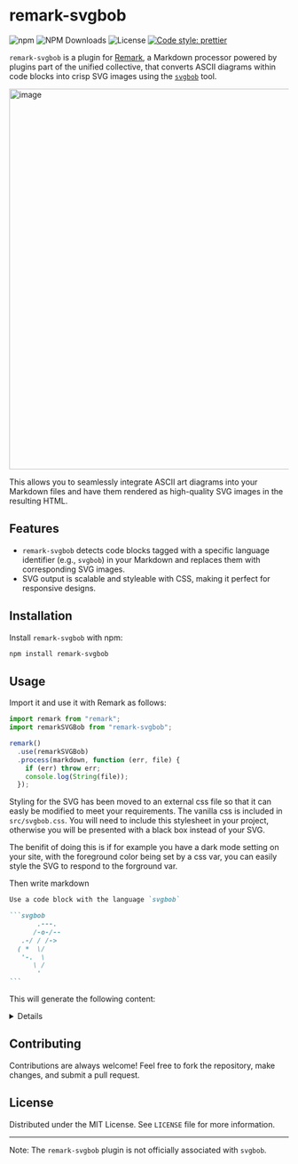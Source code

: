 # remark-svgbob

![npm](https://img.shields.io/npm/v/remark-svgbob)
![NPM Downloads](https://img.shields.io/npm/dm/remark-svgbob)
![License](https://img.shields.io/npm/l/remark-svgbob)
[![Code style: prettier](https://img.shields.io/badge/code_style-prettier-ff69b4.svg)](https://github.com/prettier/prettier)

`remark-svgbob` is a plugin for [Remark](https://github.com/remarkjs/remark), a Markdown processor
powered by plugins part of the unified collective, that converts ASCII diagrams within code blocks
into crisp SVG images using the [`svgbob`](https://github.com/ivanceras/svgbob) tool.

<img width="685" alt="image" src="https://github.com/kdheepak/remark-svgbob/assets/1813121/ad7b6d47-3063-45f0-a2c7-d6ff00a7b97a">

This allows you to seamlessly integrate ASCII art diagrams into your Markdown files and have them
rendered as high-quality SVG images in the resulting HTML.

## Features

- `remark-svgbob` detects code blocks tagged with a specific language identifier (e.g., `svgbob`) in
  your Markdown and replaces them with corresponding SVG images.
- SVG output is scalable and styleable with CSS, making it perfect for responsive designs.

## Installation

Install `remark-svgbob` with npm:

```bash
npm install remark-svgbob
```

## Usage

Import it and use it with Remark as follows:

```js
import remark from "remark";
import remarkSVGBob from "remark-svgbob";

remark()
  .use(remarkSVGBob)
  .process(markdown, function (err, file) {
    if (err) throw err;
    console.log(String(file));
  });
```

Styling for the SVG has been moved to an external css file so that it can easly be modified to meet
your requirements.  The vanilla css is included in `src/svgbob.css`.  You will need to include this
stylesheet in your project, otherwise you will be presented with a black box instead of your SVG.

The benifit of doing this is if for example you have a dark mode setting on your site, with the
foreground color being set by a css var, you can easily style the SVG to respond to the forground
var.


Then write markdown 

````markdown
Use a code block with the language `svgbob`

```svgbob
       .---.
      /-o-/--
   .-/ / /->
  ( *  \/
   '-.  \
      \ /
       '
```
````

This will generate the following content:

<details>
  
```markdown
Use a code block with the language `svgbob`

<span><svg xmlns="http://www.w3.org/2000/svg" width="136" height="112">
    <style>
    </style>
    <defs>
        <marker id="arrow" viewBox="-2 -2 8 8" refX="4" refY="2" markerWidth="7" markerHeight="7" orient="auto-start-reverse">
            <polygon points="0,0 0,4 4,2 0,0"></polygon>
        </marker>
        <marker id="diamond" viewBox="-2 -2 8 8" refX="4" refY="2" markerWidth="7" markerHeight="7" orient="auto-start-reverse">
            <polygon points="0,2 2,0 4,2 2,4 0,2"></polygon>
        </marker>
        <marker id="circle" viewBox="0 0 8 8" refX="4" refY="4" markerWidth="7" markerHeight="7" orient="auto-start-reverse">
            <circle cx="4" cy="4" r="2" class="filled"></circle>
        </marker>
        <marker id="open_circle" viewBox="0 0 8 8" refX="4" refY="4" markerWidth="7" markerHeight="7" orient="auto-start-reverse">
            <circle cx="4" cy="4" r="2" class="bg_filled"></circle>
        </marker>
        <marker id="big_open_circle" viewBox="0 0 8 8" refX="4" refY="4" markerWidth="7" markerHeight="7" orient="auto-start-reverse">
            <circle cx="4" cy="4" r="3" class="bg_filled"></circle>
        </marker>
    </defs>
    <rect class="backdrop" x="0" y="0" width="136" height="112"></rect>
    <circle cx="68" cy="24" r="3" class="nofill"></circle>
    <line x1="66" y1="28" x2="56" y2="48" class="solid"></line>
    <line x1="72" y1="24" x2="104" y2="24" class="solid"></line>
    <circle cx="36" cy="56" r="3" class="filled"></circle>
    <line x1="64" y1="48" x2="56" y2="64" class="solid"></line>
    <text x="42" y="76" >.</text>
    <line x1="128" y1="64" x2="120" y2="80" class="solid"></line>
    <text x="58" y="92" >&#39;</text>
    <g>
        <path d="M 64,8 A 8,8 0,0,0 58,12" class="nofill"></path>
        <line x1="58" y1="12" x2="38" y2="52" class="solid"></line>
        <line x1="64" y1="8" x2="88" y2="8" class="solid"></line>
        <path d="M 88,8 A 3,3 0,0,1 90,12" class="nofill"></path>
        <line x1="90" y1="12" x2="72" y2="48" class="solid"></line>
        <line x1="52" y1="24" x2="64" y2="24" class="solid"></line>
        <line x1="76" y1="40" x2="88" y2="40" class="solid"></line>
        <polygon points="88,36 96,40 88,44" class="filled"></polygon>
        <path d="M 32,40 A 8,8 0,0,0 26,44" class="nofill"></path>
        <line x1="26" y1="44" x2="24" y2="48" class="solid"></line>
        <line x1="32" y1="40" x2="44" y2="40" class="solid"></line>
        <path d="M 24,48 A 16,16 0,0,0 24,64" class="nofill"></path>
        <line x1="24" y1="64" x2="26" y2="68" class="solid"></line>
        <path d="M 26,68 A 8,8 0,0,0 32,72" class="nofill"></path>
        <line x1="32" y1="72" x2="40" y2="72" class="solid"></line>
    </g>
</svg></span>
```

</details>

## Contributing

Contributions are always welcome! Feel free to fork the repository, make changes, and submit a pull
request.

## License

Distributed under the MIT License. See `LICENSE` file for more information.

---

Note: The `remark-svgbob` plugin is not officially associated with `svgbob`.
